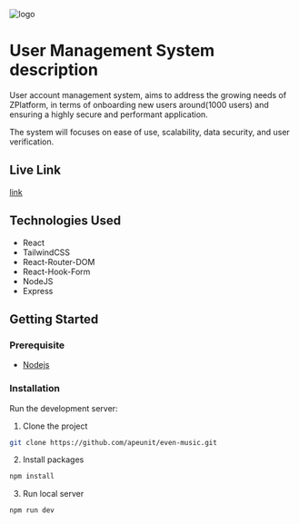![logo](https://user-images.githubusercontent.com/62412678/239474689-33dffcc8-ef88-4620-8e12-605e442b669c.PNG)

# User Management System description


User account management system, aims to address the growing needs of ZPlatform, in terms of onboarding new users around(1000 users) and ensuring a highly secure and performant application.

The system will focuses on ease of use, scalability, data security, and user verification.

## Live Link

[link](https://account-mgmt.netlify.app/)


## Technologies Used

- React
- TailwindCSS
- React-Router-DOM
- React-Hook-Form
- NodeJS
- Express

## Getting Started

### Prerequisite

- [Nodejs](https://nodejs.org/en/download/)

### Installation

Run the development server:

1. Clone the project

```bash
git clone https://github.com/apeunit/even-music.git
```

2. Install packages

```bash
npm install
```

3. Run local server

```bash
npm run dev
```

